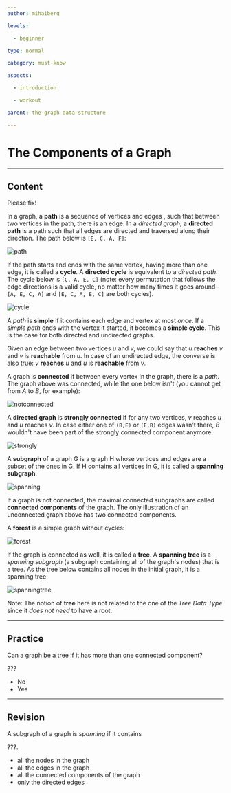 ```yaml
---
author: mihaiberq

levels:

  - beginner

type: normal

category: must-know

aspects:

  - introduction

  - workout

parent: the-graph-data-structure

---
```


# The Components of a Graph

---
## Content
Please fix! 

In a graph, a **path** is a sequence of vertices and edges , such that between two vertices in the path, there is an edge. In a *directed graph*, a **directed path** is a path such that all edges are directed and traversed along their direction. The path below is `[E, C, A, F]`:

![path](%3Csvg%20width%3D%22100%25%22%20height%3D%22auto%22%20viewBox%3D%220%200%20700%20300%22%20xmlns%3D%22http%3A%2F%2Fwww.w3.org%2F2000%2Fsvg%22%3E%3Ctitle%3EArtboard%3C%2Ftitle%3E%3Cg%20fill%3D%22none%22%20fill-rule%3D%22evenodd%22%3E%3Cpath%20d%3D%22M212%20115c24.853%200%2045-20.147%2045-45%200-8.715-2.477-16.85-6.766-23.743C242.292%2033.495%20228.138%2025%20212%2025c-24.853%200-45%2020.147-45%2045s20.147%2045%2045%2045z%22%20stroke%3D%22currentColor%22%20stroke-width%3D%222%22%2F%3E%3Ctext%20font-family%3D%22RobotoMono-Light%2C%20Roboto%20Mono%22%20font-size%3D%2250%22%20font-weight%3D%22300%22%20letter-spacing%3D%22-3.75%22%20fill%3D%22currentColor%22%3E%3Ctspan%20x%3D%22198.873%22%20y%3D%2289%22%3EA%3C%2Ftspan%3E%3C%2Ftext%3E%3Cpath%20d%3D%22M212%20275c24.853%200%2045-20.147%2045-45%200-8.715-2.477-16.85-6.766-23.743C242.292%20193.495%20228.138%20185%20212%20185c-24.853%200-45%2020.147-45%2045s20.147%2045%2045%2045z%22%20stroke%3D%22currentColor%22%20stroke-width%3D%222%22%2F%3E%3Ctext%20font-family%3D%22RobotoMono-Light%2C%20Roboto%20Mono%22%20font-size%3D%2250%22%20font-weight%3D%22300%22%20letter-spacing%3D%22-3.75%22%20fill%3D%22currentColor%22%3E%3Ctspan%20x%3D%22198.873%22%20y%3D%22249%22%3EE%3C%2Ftspan%3E%3C%2Ftext%3E%3Cpath%20d%3D%22M80%20189c24.853%200%2045-20.147%2045-45%200-8.715-2.477-16.85-6.766-23.743C110.292%20107.495%2096.138%2099%2080%2099c-24.853%200-45%2020.147-45%2045s20.147%2045%2045%2045z%22%20stroke%3D%22currentColor%22%20stroke-width%3D%222%22%2F%3E%3Ctext%20font-family%3D%22RobotoMono-Light%2C%20Roboto%20Mono%22%20font-size%3D%2250%22%20font-weight%3D%22300%22%20letter-spacing%3D%22-3.75%22%20fill%3D%22currentColor%22%3E%3Ctspan%20x%3D%2266.873%22%20y%3D%22163%22%3EC%3C%2Ftspan%3E%3C%2Ftext%3E%3Cpath%20d%3D%22M616%20275c24.853%200%2045-20.147%2045-45%200-8.715-2.477-16.85-6.766-23.743C646.292%20193.495%20632.138%20185%20616%20185c-24.853%200-45%2020.147-45%2045s20.147%2045%2045%2045z%22%20stroke%3D%22currentColor%22%20stroke-width%3D%222%22%2F%3E%3Ctext%20font-family%3D%22RobotoMono-Light%2C%20Roboto%20Mono%22%20font-size%3D%2250%22%20font-weight%3D%22300%22%20letter-spacing%3D%22-3.75%22%20fill%3D%22currentColor%22%3E%3Ctspan%20x%3D%22602.873%22%20y%3D%22249%22%3EF%3C%2Ftspan%3E%3C%2Ftext%3E%3Cpath%20d%3D%22M526%20115c24.853%200%2045-20.147%2045-45%200-8.715-2.477-16.85-6.766-23.743C556.292%2033.495%20542.138%2025%20526%2025c-24.853%200-45%2020.147-45%2045s20.147%2045%2045%2045z%22%20stroke%3D%22currentColor%22%20stroke-width%3D%222%22%2F%3E%3Ctext%20font-family%3D%22RobotoMono-Light%2C%20Roboto%20Mono%22%20font-size%3D%2250%22%20font-weight%3D%22300%22%20letter-spacing%3D%22-3.75%22%20fill%3D%22currentColor%22%3E%3Ctspan%20x%3D%22512.873%22%20y%3D%2289%22%3EB%3C%2Ftspan%3E%3C%2Ftext%3E%3Cpath%20d%3D%22M555%20107l46%2077M592.886%20176.267L601%20184l-2.963-10.81M566%2094l54%2091M568.932%20104.82L566%2094l8.09%207.757M212%20115v68M209%20172.2l3%2010.8%203-10.8M259%20230L487.038%2096.978M479.22%20105.01l7.818-8.032-10.84%202.85M259%20216L484.257%2086.157M269.855%20213.206L259%20216l7.86-7.993%22%20stroke%3D%22currentColor%22%20stroke-width%3D%222%22%20stroke-linecap%3D%22square%22%2F%3E%3Cpath%20d%3D%22M168%20217l-56-38M122.62%20182.582L112%20179l7.252%208.547M256%2063.5l323.647%20134.646M568.524%20196.767l11.123%201.38-8.82-6.92M114%20113l52-32M158.374%2089.215L166%2081l-10.77%203.105%22%20stroke%3D%22%23FFF%22%20stroke-width%3D%222%22%20stroke-linecap%3D%22square%22%2F%3E%3C%2Fg%3E%3C%2Fsvg%3E)

If the path starts and ends with the same vertex, having more than one edge, it is called a **cycle**. A **directed cycle** is equivalent to a *directed path*. The cycle below is `[C, A, E, C]` (note: every permutation that follows the edge directions is a valid cycle, no matter how many times it goes around - `[A, E, C, A]` and `[E, C, A, E, C]` are both cycles).

![cycle](%3Csvg%20width%3D%22100%25%22%20height%3D%22auto%22%20viewBox%3D%220%200%20700%20300%22%20xmlns%3D%22http%3A%2F%2Fwww.w3.org%2F2000%2Fsvg%22%3E%3Ctitle%3EArtboard%3C%2Ftitle%3E%3Cg%20fill%3D%22none%22%20fill-rule%3D%22evenodd%22%3E%3Cpath%20d%3D%22M212%20115c24.853%200%2045-20.147%2045-45%200-8.715-2.477-16.85-6.766-23.743C242.292%2033.495%20228.138%2025%20212%2025c-24.853%200-45%2020.147-45%2045s20.147%2045%2045%2045z%22%20stroke%3D%22currentColor%22%20stroke-width%3D%222%22%2F%3E%3Ctext%20font-family%3D%22RobotoMono-Light%2C%20Roboto%20Mono%22%20font-size%3D%2250%22%20font-weight%3D%22300%22%20letter-spacing%3D%22-3.75%22%20fill%3D%22currentColor%22%3E%3Ctspan%20x%3D%22198.873%22%20y%3D%2289%22%3EA%3C%2Ftspan%3E%3C%2Ftext%3E%3Cpath%20d%3D%22M212%20275c24.853%200%2045-20.147%2045-45%200-8.715-2.477-16.85-6.766-23.743C242.292%20193.495%20228.138%20185%20212%20185c-24.853%200-45%2020.147-45%2045s20.147%2045%2045%2045z%22%20stroke%3D%22currentColor%22%20stroke-width%3D%222%22%2F%3E%3Ctext%20font-family%3D%22RobotoMono-Light%2C%20Roboto%20Mono%22%20font-size%3D%2250%22%20font-weight%3D%22300%22%20letter-spacing%3D%22-3.75%22%20fill%3D%22currentColor%22%3E%3Ctspan%20x%3D%22198.873%22%20y%3D%22249%22%3EE%3C%2Ftspan%3E%3C%2Ftext%3E%3Cpath%20d%3D%22M80%20189c24.853%200%2045-20.147%2045-45%200-8.715-2.477-16.85-6.766-23.743C110.292%20107.495%2096.138%2099%2080%2099c-24.853%200-45%2020.147-45%2045s20.147%2045%2045%2045z%22%20stroke%3D%22currentColor%22%20stroke-width%3D%222%22%2F%3E%3Ctext%20font-family%3D%22RobotoMono-Light%2C%20Roboto%20Mono%22%20font-size%3D%2250%22%20font-weight%3D%22300%22%20letter-spacing%3D%22-3.75%22%20fill%3D%22currentColor%22%3E%3Ctspan%20x%3D%2266.873%22%20y%3D%22163%22%3EC%3C%2Ftspan%3E%3C%2Ftext%3E%3Cpath%20d%3D%22M616%20275c24.853%200%2045-20.147%2045-45%200-8.715-2.477-16.85-6.766-23.743C646.292%20193.495%20632.138%20185%20616%20185c-24.853%200-45%2020.147-45%2045s20.147%2045%2045%2045z%22%20stroke%3D%22currentColor%22%20stroke-width%3D%222%22%2F%3E%3Ctext%20font-family%3D%22RobotoMono-Light%2C%20Roboto%20Mono%22%20font-size%3D%2250%22%20font-weight%3D%22300%22%20letter-spacing%3D%22-3.75%22%20fill%3D%22currentColor%22%3E%3Ctspan%20x%3D%22602.873%22%20y%3D%22249%22%3EF%3C%2Ftspan%3E%3C%2Ftext%3E%3Cpath%20d%3D%22M526%20115c24.853%200%2045-20.147%2045-45%200-8.715-2.477-16.85-6.766-23.743C556.292%2033.495%20542.138%2025%20526%2025c-24.853%200-45%2020.147-45%2045s20.147%2045%2045%2045z%22%20stroke%3D%22currentColor%22%20stroke-width%3D%222%22%2F%3E%3Ctext%20font-family%3D%22RobotoMono-Light%2C%20Roboto%20Mono%22%20font-size%3D%2250%22%20font-weight%3D%22300%22%20letter-spacing%3D%22-3.75%22%20fill%3D%22currentColor%22%3E%3Ctspan%20x%3D%22512.873%22%20y%3D%2289%22%3EB%3C%2Ftspan%3E%3C%2Ftext%3E%3Cpath%20d%3D%22M555%20107l46%2077M592.886%20176.267L601%20184l-2.963-10.81M566%2094l54%2091M568.932%20104.82L566%2094l8.09%207.757%22%20stroke%3D%22currentColor%22%20stroke-width%3D%222%22%20stroke-linecap%3D%22square%22%2F%3E%3Cpath%20d%3D%22M212%20115v68M209%20172.2l3%2010.8%203-10.8%22%20stroke%3D%22%23FFF%22%20stroke-width%3D%222%22%20stroke-linecap%3D%22square%22%2F%3E%3Cpath%20d%3D%22M259%20230L487.038%2096.978M479.22%20105.01l7.818-8.032-10.84%202.85M259%20216L484.257%2086.157M269.855%20213.206L259%20216l7.86-7.993%22%20stroke%3D%22currentColor%22%20stroke-width%3D%222%22%20stroke-linecap%3D%22square%22%2F%3E%3Cpath%20d%3D%22M168%20217l-56-38M122.62%20182.582L112%20179l7.252%208.547%22%20stroke%3D%22%23FFF%22%20stroke-width%3D%222%22%20stroke-linecap%3D%22square%22%2F%3E%3Cpath%20d%3D%22M256%2063.5l323.647%20134.646M568.524%20196.767l11.123%201.38-8.82-6.92%22%20stroke%3D%22currentColor%22%20stroke-width%3D%222%22%20stroke-linecap%3D%22square%22%2F%3E%3Cpath%20d%3D%22M114%20113l52-32M158.374%2089.215L166%2081l-10.77%203.105%22%20stroke%3D%22%23FFF%22%20stroke-width%3D%222%22%20stroke-linecap%3D%22square%22%2F%3E%3C%2Fg%3E%3C%2Fsvg%3E)

A *path* is **simple** if it contains each edge and vertex at most *once*. If a *simple path* ends with the vertex it started, it becomes a **simple cycle**. This is the case for both directed and undirected graphs.

Given an edge between two vertices *u* and *v*, we could say that *u* **reaches** *v* and *v* is **reachable** from *u*. In case of an undirected edge, the converse is also true: *v* **reaches** *u* and *u* is **reachable** from *v*.

A graph is **connected** if between every vertex in the graph, there is a *path*. The graph above was connected, while the one below isn't (you cannot get from *A* to *B*, for example):

![notconnected](%3Csvg%20width%3D%22100%25%22%20height%3D%22auto%22%20viewBox%3D%220%200%20700%20300%22%20xmlns%3D%22http%3A%2F%2Fwww.w3.org%2F2000%2Fsvg%22%3E%3Ctitle%3EArtboard%3C%2Ftitle%3E%3Cg%20fill%3D%22none%22%20fill-rule%3D%22evenodd%22%3E%3Cpath%20d%3D%22M202%20115c24.853%200%2045-20.147%2045-45%200-8.715-2.477-16.85-6.766-23.743C232.292%2033.495%20218.138%2025%20202%2025c-24.853%200-45%2020.147-45%2045s20.147%2045%2045%2045z%22%20stroke%3D%22currentColor%22%20stroke-width%3D%222%22%2F%3E%3Ctext%20font-family%3D%22RobotoMono-Light%2C%20Roboto%20Mono%22%20font-size%3D%2250%22%20font-weight%3D%22300%22%20letter-spacing%3D%22-3.75%22%20fill%3D%22currentColor%22%3E%3Ctspan%20x%3D%22188.873%22%20y%3D%2289%22%3EA%3C%2Ftspan%3E%3C%2Ftext%3E%3Cpath%20d%3D%22M202%20275c24.853%200%2045-20.147%2045-45%200-8.715-2.477-16.85-6.766-23.743C232.292%20193.495%20218.138%20185%20202%20185c-24.853%200-45%2020.147-45%2045s20.147%2045%2045%2045z%22%20stroke%3D%22currentColor%22%20stroke-width%3D%222%22%2F%3E%3Ctext%20font-family%3D%22RobotoMono-Light%2C%20Roboto%20Mono%22%20font-size%3D%2250%22%20font-weight%3D%22300%22%20letter-spacing%3D%22-3.75%22%20fill%3D%22currentColor%22%3E%3Ctspan%20x%3D%22188.873%22%20y%3D%22249%22%3EE%3C%2Ftspan%3E%3C%2Ftext%3E%3Cpath%20d%3D%22M70%20189c24.853%200%2045-20.147%2045-45%200-8.715-2.477-16.85-6.766-23.743C100.292%20107.495%2086.138%2099%2070%2099c-24.853%200-45%2020.147-45%2045s20.147%2045%2045%2045z%22%20stroke%3D%22currentColor%22%20stroke-width%3D%222%22%2F%3E%3Ctext%20font-family%3D%22RobotoMono-Light%2C%20Roboto%20Mono%22%20font-size%3D%2250%22%20font-weight%3D%22300%22%20letter-spacing%3D%22-3.75%22%20fill%3D%22currentColor%22%3E%3Ctspan%20x%3D%2256.873%22%20y%3D%22163%22%3EC%3C%2Ftspan%3E%3C%2Ftext%3E%3Cpath%20d%3D%22M606%20275c24.853%200%2045-20.147%2045-45%200-8.715-2.477-16.85-6.766-23.743C636.292%20193.495%20622.138%20185%20606%20185c-24.853%200-45%2020.147-45%2045s20.147%2045%2045%2045z%22%20stroke%3D%22currentColor%22%20stroke-width%3D%222%22%2F%3E%3Ctext%20font-family%3D%22RobotoMono-Light%2C%20Roboto%20Mono%22%20font-size%3D%2250%22%20font-weight%3D%22300%22%20letter-spacing%3D%22-3.75%22%20fill%3D%22currentColor%22%3E%3Ctspan%20x%3D%22592.873%22%20y%3D%22249%22%3EF%3C%2Ftspan%3E%3C%2Ftext%3E%3Cpath%20d%3D%22M516%20115c24.853%200%2045-20.147%2045-45%200-8.715-2.477-16.85-6.766-23.743C546.292%2033.495%20532.138%2025%20516%2025c-24.853%200-45%2020.147-45%2045s20.147%2045%2045%2045z%22%20stroke%3D%22currentColor%22%20stroke-width%3D%222%22%2F%3E%3Ctext%20font-family%3D%22RobotoMono-Light%2C%20Roboto%20Mono%22%20font-size%3D%2250%22%20font-weight%3D%22300%22%20letter-spacing%3D%22-3.75%22%20fill%3D%22currentColor%22%3E%3Ctspan%20x%3D%22502.873%22%20y%3D%2289%22%3EB%3C%2Ftspan%3E%3C%2Ftext%3E%3Cpath%20d%3D%22M545%20107l46%2077M582.886%20176.267L591%20184l-2.963-10.81M556%2094l54%2091M558.932%20104.82L556%2094l8.09%207.757M202%20115v68M199%20172.2l3%2010.8%203-10.8M158.307%20217.363l-56-38M112.93%20182.945l-10.623-3.582%207.253%208.546M104%20113l52-32M148.374%2089.215L156%2081l-10.77%203.105%22%20stroke%3D%22currentColor%22%20stroke-width%3D%222%22%20stroke-linecap%3D%22square%22%2F%3E%3C%2Fg%3E%3C%2Fsvg%3E)

A **directed graph** is **strongly connected** if for any two vertices, *v* reaches *u* and *u* reaches *v*. In case either one of `(B,E)` or `(E,B)` edges wasn't there, *B* wouldn't have been part of the strongly connected component anymore.

![strongly](%3Csvg%20width%3D%22100%25%22%20height%3D%22auto%22%20viewBox%3D%220%200%20700%20300%22%20xmlns%3D%22http%3A%2F%2Fwww.w3.org%2F2000%2Fsvg%22%3E%3Ctitle%3EArtboard%3C%2Ftitle%3E%3Cg%20fill%3D%22none%22%20fill-rule%3D%22evenodd%22%3E%3Cpath%20d%3D%22M212%20115c24.852814%200%2045-20.1471863%2045-45%200-8.7148278-2.477313-16.851048-6.766144-23.7428654C242.291865%2033.4949718%20228.137986%2025%20212%2025c-24.852814%200-45%2020.1471863-45%2045s20.147186%2045%2045%2045z%22%20stroke%3D%22%23FFF%22%20stroke-width%3D%222%22%2F%3E%3Ctext%20font-family%3D%22RobotoMono-Light%2C%20Roboto%20Mono%22%20font-size%3D%2250%22%20font-weight%3D%22300%22%20letter-spacing%3D%22-3.75%22%20fill%3D%22currentColor%22%3E%3Ctspan%20x%3D%22198.872559%22%20y%3D%2289%22%3EA%3C%2Ftspan%3E%3C%2Ftext%3E%3Cpath%20d%3D%22M212%20275c24.852814%200%2045-20.147186%2045-45%200-8.714828-2.477313-16.851048-6.766144-23.742865C242.291865%20193.494972%20228.137986%20185%20212%20185c-24.852814%200-45%2020.147186-45%2045s20.147186%2045%2045%2045z%22%20stroke%3D%22%23FFF%22%20stroke-width%3D%222%22%2F%3E%3Ctext%20font-family%3D%22RobotoMono-Light%2C%20Roboto%20Mono%22%20font-size%3D%2250%22%20font-weight%3D%22300%22%20letter-spacing%3D%22-3.75%22%20fill%3D%22currentColor%22%3E%3Ctspan%20x%3D%22198.872559%22%20y%3D%22249%22%3EE%3C%2Ftspan%3E%3C%2Ftext%3E%3Cpath%20d%3D%22M80%20189c24.852814%200%2045-20.147186%2045-45%200-8.714828-2.477313-16.851048-6.766144-23.742865C110.291865%20107.494972%2096.137986%2099%2080%2099c-24.8528137%200-45%2020.147186-45%2045s20.1471863%2045%2045%2045z%22%20stroke%3D%22%23FFF%22%20stroke-width%3D%222%22%2F%3E%3Ctext%20font-family%3D%22RobotoMono-Light%2C%20Roboto%20Mono%22%20font-size%3D%2250%22%20font-weight%3D%22300%22%20letter-spacing%3D%22-3.75%22%20fill%3D%22currentColor%22%3E%3Ctspan%20x%3D%2266.8725586%22%20y%3D%22163%22%3EC%3C%2Ftspan%3E%3C%2Ftext%3E%3Cpath%20d%3D%22M526%20115c24.852814%200%2045-20.1471863%2045-45%200-8.7148278-2.477313-16.851048-6.766144-23.7428654C556.291865%2033.4949718%20542.137986%2025%20526%2025c-24.852814%200-45%2020.1471863-45%2045s20.147186%2045%2045%2045z%22%20stroke%3D%22%23FFF%22%20stroke-width%3D%222%22%2F%3E%3Ctext%20font-family%3D%22RobotoMono-Light%2C%20Roboto%20Mono%22%20font-size%3D%2250%22%20font-weight%3D%22300%22%20letter-spacing%3D%22-3.75%22%20fill%3D%22currentColor%22%3E%3Ctspan%20x%3D%22512.872559%22%20y%3D%2289%22%3EB%3C%2Ftspan%3E%3C%2Ftext%3E%3Cpath%20d%3D%22M212%20115v68m-3-10.8l3%2010.8%203-10.8m44%2057.8L487.03763%2096.9780493m-7.817199%208.0331437l7.817199-8.0331437-10.840425%202.8504703M259%20216L484.257365%2086.157327M269.855029%20213.205659L259%20216l7.85866-7.992588M168%20217l-56-38m10.621243%203.581788L112%20179l7.252234%208.546643M114%20113l52-32m-7.625618%208.2152271L166%2081l-10.770202%203.1052772%22%20stroke%3D%22%23FFF%22%20stroke-width%3D%222%22%20stroke-linecap%3D%22square%22%2F%3E%3C%2Fg%3E%3C%2Fsvg%3E)

A **subgraph** of a graph G is a graph H whose vertices and edges are a subset of the ones in G. If H contains all vertices in G, it is called a **spanning subgraph**.

![spanning](%3Csvg%20width%3D%22100%25%22%20height%3D%22auto%22%20viewBox%3D%220%200%20700%20300%22%20xmlns%3D%22http%3A%2F%2Fwww.w3.org%2F2000%2Fsvg%22%3E%3Ctitle%3EArtboard%3C%2Ftitle%3E%3Cg%20fill%3D%22none%22%20fill-rule%3D%22evenodd%22%3E%3Cpath%20d%3D%22M212%20115c24.853%200%2045-20.147%2045-45%200-8.715-2.477-16.85-6.766-23.743C242.292%2033.495%20228.138%2025%20212%2025c-24.853%200-45%2020.147-45%2045s20.147%2045%2045%2045z%22%20stroke%3D%22%23FFF%22%20stroke-width%3D%222%22%2F%3E%3Ctext%20font-family%3D%22RobotoMono-Light%2C%20Roboto%20Mono%22%20font-size%3D%2250%22%20font-weight%3D%22300%22%20letter-spacing%3D%22-3.75%22%20fill%3D%22currentColor%22%3E%3Ctspan%20x%3D%22198.873%22%20y%3D%2289%22%3EA%3C%2Ftspan%3E%3C%2Ftext%3E%3Cpath%20d%3D%22M212%20275c24.853%200%2045-20.147%2045-45%200-8.715-2.477-16.85-6.766-23.743C242.292%20193.495%20228.138%20185%20212%20185c-24.853%200-45%2020.147-45%2045s20.147%2045%2045%2045z%22%20stroke%3D%22%23FFF%22%20stroke-width%3D%222%22%2F%3E%3Ctext%20font-family%3D%22RobotoMono-Light%2C%20Roboto%20Mono%22%20font-size%3D%2250%22%20font-weight%3D%22300%22%20letter-spacing%3D%22-3.75%22%20fill%3D%22currentColor%22%3E%3Ctspan%20x%3D%22198.873%22%20y%3D%22249%22%3EE%3C%2Ftspan%3E%3C%2Ftext%3E%3Cpath%20d%3D%22M80%20189c24.853%200%2045-20.147%2045-45%200-8.715-2.477-16.85-6.766-23.743C110.292%20107.495%2096.138%2099%2080%2099c-24.853%200-45%2020.147-45%2045s20.147%2045%2045%2045z%22%20stroke%3D%22%23FFF%22%20stroke-width%3D%222%22%2F%3E%3Ctext%20font-family%3D%22RobotoMono-Light%2C%20Roboto%20Mono%22%20font-size%3D%2250%22%20font-weight%3D%22300%22%20letter-spacing%3D%22-3.75%22%20fill%3D%22currentColor%22%3E%3Ctspan%20x%3D%2266.873%22%20y%3D%22163%22%3EC%3C%2Ftspan%3E%3C%2Ftext%3E%3Cpath%20d%3D%22M616%20275c24.853%200%2045-20.147%2045-45%200-8.715-2.477-16.85-6.766-23.743C646.292%20193.495%20632.138%20185%20616%20185c-24.853%200-45%2020.147-45%2045s20.147%2045%2045%2045z%22%20stroke%3D%22%23FFF%22%20stroke-width%3D%222%22%2F%3E%3Ctext%20font-family%3D%22RobotoMono-Light%2C%20Roboto%20Mono%22%20font-size%3D%2250%22%20font-weight%3D%22300%22%20letter-spacing%3D%22-3.75%22%20fill%3D%22currentColor%22%3E%3Ctspan%20x%3D%22602.873%22%20y%3D%22249%22%3EF%3C%2Ftspan%3E%3C%2Ftext%3E%3Cpath%20d%3D%22M526%20115c24.853%200%2045-20.147%2045-45%200-8.715-2.477-16.85-6.766-23.743C556.292%2033.495%20542.138%2025%20526%2025c-24.853%200-45%2020.147-45%2045s20.147%2045%2045%2045z%22%20stroke%3D%22%23FFF%22%20stroke-width%3D%222%22%2F%3E%3Ctext%20font-family%3D%22RobotoMono-Light%2C%20Roboto%20Mono%22%20font-size%3D%2250%22%20font-weight%3D%22300%22%20letter-spacing%3D%22-3.75%22%20fill%3D%22currentColor%22%3E%3Ctspan%20x%3D%22512.873%22%20y%3D%2289%22%3EB%3C%2Ftspan%3E%3C%2Ftext%3E%3Cpath%20d%3D%22M555%20107l46%2077M592.886%20176.267L601%20184l-2.963-10.81%22%20stroke%3D%22currentColor%22%20stroke-width%3D%222%22%20stroke-linecap%3D%22square%22%2F%3E%3Cpath%20d%3D%22M566%2094l54%2091M568.932%20104.82L566%2094l8.09%207.757M212%20115v68M209%20172.2l3%2010.8%203-10.8%22%20stroke%3D%22%23FFF%22%20stroke-width%3D%222%22%20stroke-linecap%3D%22square%22%2F%3E%3Cpath%20d%3D%22M259%20230L487.038%2096.978M479.22%20105.01l7.818-8.032-10.84%202.85M259%20216L483.39%2086.657M269.855%20213.206L259%20216l7.86-7.993M259%20216L483.39%2086.657%22%20stroke%3D%22currentColor%22%20stroke-width%3D%222%22%20stroke-linecap%3D%22square%22%2F%3E%3Cpath%20d%3D%22M269.855%20213.206L259%20216l7.86-7.993%22%20stroke%3D%22currentColor%22%20stroke-width%3D%222%22%20stroke-linecap%3D%22square%22%2F%3E%3Cpath%20d%3D%22M168%20217l-56-38M122.62%20182.582L112%20179l7.252%208.547M256%2063.5l323.647%20134.646M568.524%20196.767l11.123%201.38-8.82-6.92%22%20stroke%3D%22%23FFF%22%20stroke-width%3D%222%22%20stroke-linecap%3D%22square%22%2F%3E%3Cpath%20d%3D%22M114%20113l52-32M158.374%2089.215L166%2081l-10.77%203.105%22%20stroke%3D%22currentColor%22%20stroke-width%3D%222%22%20stroke-linecap%3D%22square%22%2F%3E%3C%2Fg%3E%3C%2Fsvg%3E)

If a graph is not connected, the maximal connected subgraphs are called **connected components** of the graph. The only illustration of an unconnected graph above has two connected components.

A **forest** is a simple graph without cycles:

![forest](%3Csvg%20width%3D%22100%25%22%20height%3D%22auto%22%20viewBox%3D%220%200%20700%20300%22%20xmlns%3D%22http%3A%2F%2Fwww.w3.org%2F2000%2Fsvg%22%3E%3Ctitle%3EArtboard%3C%2Ftitle%3E%3Cg%20fill%3D%22none%22%20fill-rule%3D%22evenodd%22%3E%3Cpath%20d%3D%22M202%20115c24.853%200%2045-20.147%2045-45%200-8.715-2.477-16.85-6.766-23.743C232.292%2033.495%20218.138%2025%20202%2025c-24.853%200-45%2020.147-45%2045s20.147%2045%2045%2045z%22%20stroke%3D%22currentColor%22%20stroke-width%3D%222%22%2F%3E%3Ctext%20font-family%3D%22RobotoMono-Light%2C%20Roboto%20Mono%22%20font-size%3D%2250%22%20font-weight%3D%22300%22%20letter-spacing%3D%22-3.75%22%20fill%3D%22currentColor%22%3E%3Ctspan%20x%3D%22188.873%22%20y%3D%2289%22%3EA%3C%2Ftspan%3E%3C%2Ftext%3E%3Cpath%20d%3D%22M202%20275c24.853%200%2045-20.147%2045-45%200-8.715-2.477-16.85-6.766-23.743C232.292%20193.495%20218.138%20185%20202%20185c-24.853%200-45%2020.147-45%2045s20.147%2045%2045%2045z%22%20stroke%3D%22currentColor%22%20stroke-width%3D%222%22%2F%3E%3Ctext%20font-family%3D%22RobotoMono-Light%2C%20Roboto%20Mono%22%20font-size%3D%2250%22%20font-weight%3D%22300%22%20letter-spacing%3D%22-3.75%22%20fill%3D%22currentColor%22%3E%3Ctspan%20x%3D%22188.873%22%20y%3D%22249%22%3EE%3C%2Ftspan%3E%3C%2Ftext%3E%3Cpath%20d%3D%22M70%20189c24.853%200%2045-20.147%2045-45%200-8.715-2.477-16.85-6.766-23.743C100.292%20107.495%2086.138%2099%2070%2099c-24.853%200-45%2020.147-45%2045s20.147%2045%2045%2045z%22%20stroke%3D%22currentColor%22%20stroke-width%3D%222%22%2F%3E%3Ctext%20font-family%3D%22RobotoMono-Light%2C%20Roboto%20Mono%22%20font-size%3D%2250%22%20font-weight%3D%22300%22%20letter-spacing%3D%22-3.75%22%20fill%3D%22currentColor%22%3E%3Ctspan%20x%3D%2256.873%22%20y%3D%22163%22%3EC%3C%2Ftspan%3E%3C%2Ftext%3E%3Cpath%20d%3D%22M606%20275c24.853%200%2045-20.147%2045-45%200-8.715-2.477-16.85-6.766-23.743C636.292%20193.495%20622.138%20185%20606%20185c-24.853%200-45%2020.147-45%2045s20.147%2045%2045%2045z%22%20stroke%3D%22currentColor%22%20stroke-width%3D%222%22%2F%3E%3Ctext%20font-family%3D%22RobotoMono-Light%2C%20Roboto%20Mono%22%20font-size%3D%2250%22%20font-weight%3D%22300%22%20letter-spacing%3D%22-3.75%22%20fill%3D%22currentColor%22%3E%3Ctspan%20x%3D%22592.873%22%20y%3D%22249%22%3EF%3C%2Ftspan%3E%3C%2Ftext%3E%3Cpath%20d%3D%22M516%20115c24.853%200%2045-20.147%2045-45%200-8.715-2.477-16.85-6.766-23.743C546.292%2033.495%20532.138%2025%20516%2025c-24.853%200-45%2020.147-45%2045s20.147%2045%2045%2045z%22%20stroke%3D%22currentColor%22%20stroke-width%3D%222%22%2F%3E%3Ctext%20font-family%3D%22RobotoMono-Light%2C%20Roboto%20Mono%22%20font-size%3D%2250%22%20font-weight%3D%22300%22%20letter-spacing%3D%22-3.75%22%20fill%3D%22currentColor%22%3E%3Ctspan%20x%3D%22502.873%22%20y%3D%2289%22%3EB%3C%2Ftspan%3E%3C%2Ftext%3E%3Cpath%20d%3D%22M545%20107l46%2077M582.886%20176.267L591%20184l-2.963-10.81M158.307%20217.363l-56-38M112.93%20182.945l-10.623-3.582%207.253%208.546M104%20113l52-32M148.374%2089.215L156%2081l-10.77%203.105%22%20stroke%3D%22currentColor%22%20stroke-width%3D%222%22%20stroke-linecap%3D%22square%22%2F%3E%3C%2Fg%3E%3C%2Fsvg%3E)

If the graph is connected as well, it is called a **tree**. A **spanning tree** is a *spanning subgraph* (a subgraph containing all of the graph's nodes) that is a tree. As the tree below contains all nodes in the initial graph, it is a spanning tree:

![spanningtree](%3Csvg%20width%3D%22100%25%22%20height%3D%22auto%22%20viewBox%3D%220%200%20700%20300%22%20xmlns%3D%22http%3A%2F%2Fwww.w3.org%2F2000%2Fsvg%22%3E%3Ctitle%3EArtboard%3C%2Ftitle%3E%3Cg%20fill%3D%22none%22%20fill-rule%3D%22evenodd%22%3E%3Cpath%20d%3D%22M212%20115c24.853%200%2045-20.147%2045-45%200-8.715-2.477-16.85-6.766-23.743C242.292%2033.495%20228.138%2025%20212%2025c-24.853%200-45%2020.147-45%2045s20.147%2045%2045%2045z%22%20stroke%3D%22currentColor%22%20stroke-width%3D%222%22%2F%3E%3Ctext%20font-family%3D%22RobotoMono-Light%2C%20Roboto%20Mono%22%20font-size%3D%2250%22%20font-weight%3D%22300%22%20letter-spacing%3D%22-3.75%22%20fill%3D%22currentColor%22%3E%3Ctspan%20x%3D%22198.873%22%20y%3D%2289%22%3EA%3C%2Ftspan%3E%3C%2Ftext%3E%3Cpath%20d%3D%22M212%20275c24.853%200%2045-20.147%2045-45%200-8.715-2.477-16.85-6.766-23.743C242.292%20193.495%20228.138%20185%20212%20185c-24.853%200-45%2020.147-45%2045s20.147%2045%2045%2045z%22%20stroke%3D%22currentColor%22%20stroke-width%3D%222%22%2F%3E%3Ctext%20font-family%3D%22RobotoMono-Light%2C%20Roboto%20Mono%22%20font-size%3D%2250%22%20font-weight%3D%22300%22%20letter-spacing%3D%22-3.75%22%20fill%3D%22currentColor%22%3E%3Ctspan%20x%3D%22198.873%22%20y%3D%22249%22%3EE%3C%2Ftspan%3E%3C%2Ftext%3E%3Cpath%20d%3D%22M80%20189c24.853%200%2045-20.147%2045-45%200-8.715-2.477-16.85-6.766-23.743C110.292%20107.495%2096.138%2099%2080%2099c-24.853%200-45%2020.147-45%2045s20.147%2045%2045%2045z%22%20stroke%3D%22currentColor%22%20stroke-width%3D%222%22%2F%3E%3Ctext%20font-family%3D%22RobotoMono-Light%2C%20Roboto%20Mono%22%20font-size%3D%2250%22%20font-weight%3D%22300%22%20letter-spacing%3D%22-3.75%22%20fill%3D%22currentColor%22%3E%3Ctspan%20x%3D%2266.873%22%20y%3D%22163%22%3EC%3C%2Ftspan%3E%3C%2Ftext%3E%3Cpath%20d%3D%22M616%20275c24.853%200%2045-20.147%2045-45%200-8.715-2.477-16.85-6.766-23.743C646.292%20193.495%20632.138%20185%20616%20185c-24.853%200-45%2020.147-45%2045s20.147%2045%2045%2045z%22%20stroke%3D%22currentColor%22%20stroke-width%3D%222%22%2F%3E%3Ctext%20font-family%3D%22RobotoMono-Light%2C%20Roboto%20Mono%22%20font-size%3D%2250%22%20font-weight%3D%22300%22%20letter-spacing%3D%22-3.75%22%20fill%3D%22currentColor%22%3E%3Ctspan%20x%3D%22602.873%22%20y%3D%22249%22%3EF%3C%2Ftspan%3E%3C%2Ftext%3E%3Cpath%20d%3D%22M526%20115c24.853%200%2045-20.147%2045-45%200-8.715-2.477-16.85-6.766-23.743C556.292%2033.495%20542.138%2025%20526%2025c-24.853%200-45%2020.147-45%2045s20.147%2045%2045%2045z%22%20stroke%3D%22currentColor%22%20stroke-width%3D%222%22%2F%3E%3Ctext%20font-family%3D%22RobotoMono-Light%2C%20Roboto%20Mono%22%20font-size%3D%2250%22%20font-weight%3D%22300%22%20letter-spacing%3D%22-3.75%22%20fill%3D%22currentColor%22%3E%3Ctspan%20x%3D%22512.873%22%20y%3D%2289%22%3EB%3C%2Ftspan%3E%3C%2Ftext%3E%3Cpath%20d%3D%22M259%2070h222M256%2082l340.625%20106.882M112%20112l54.66-43.73M108%20179l57.493%2046.59%22%20stroke%3D%22currentColor%22%20stroke-width%3D%222%22%20stroke-linecap%3D%22square%22%2F%3E%3C%2Fg%3E%3C%2Fsvg%3E)



Note: The notion of **tree** here is not related to the one of the *Tree Data Type* since it *does not need* to have a root.

---
## Practice

Can a graph be a tree if it has more than one connected component?

???

* No
* Yes

---
## Revision

A subgraph of a graph is *spanning* if it contains

???.

* all the nodes in the graph
* all the edges in the graph
* all the connected components of the graph
* only the directed edges



